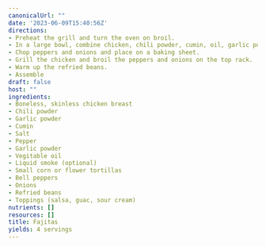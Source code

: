 ```yaml
---
canonicalUrl: ""
date: '2023-06-09T15:40:56Z'
directions:
- Preheat the grill and turn the oven on broil.
- In a large bowl, combine chicken, chili powder, cumin, oil, garlic powder, salt, and liquid smoke.
- Chop peppers and onions and place on a baking sheet.
- Grill the chicken and broil the peppers and onions on the top rack.
- Warm up the refried beans.
- Assemble
draft: false
host: ""
ingredients:
- Boneless, skinless chicken breast
- Chili powder
- Garlic powder
- Cumin
- Salt
- Pepper
- Garlic powder
- Vegitable oil
- Liquid smoke (optional)
- Small corn or flower tortillas
- Bell peppers
- Onions
- Refried beans
- Toppings (salsa, guac, sour cream)
nutrients: []
resources: []
title: Fajitas
yields: 4 servings
---
```

